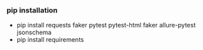 ### pip installation
- pip install requests faker pytest pytest-html faker allure-pytest jsonschema
- pip install requirements